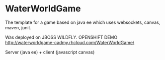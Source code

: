 # WaterWorldGame
The template for a game based on java ee which uses websockets, canvas, maven, junit.

Was deployed on JBOSS WILDFLY.
OPENSHIFT DEMO http://waterworldgame-cadmy.rhcloud.com/WaterWorldGame/

Server (java ee) + client (javascript canvas)
